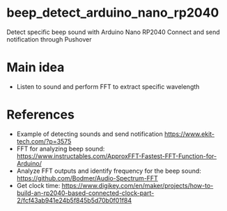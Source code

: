# beep_detect_arduino_nano_rp2040
Detect specific beep sound with Arduino Nano RP2040 Connect and send notification through Pushover 

# Main idea

- Listen to sound and perform FFT to extract specific wavelength

# References

- Example of detecting sounds and send notification https://www.ekit-tech.com/?p=3575
- FFT for analyzing beep sound: https://www.instructables.com/ApproxFFT-Fastest-FFT-Function-for-Arduino/
- Analyze FFT outputs and identify frequency for the beep sound: https://github.com/Bodmer/Audio-Spectrum-FFT
- Get clock time: https://www.digikey.com/en/maker/projects/how-to-build-an-rp2040-based-connected-clock-part-2/fcf43ab941e24b5f845b5d70b0f01f84
